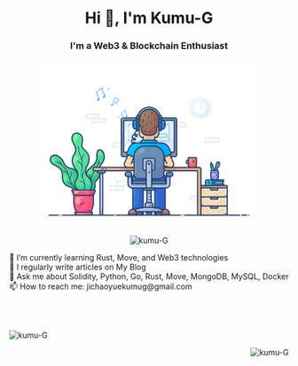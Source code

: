 <h1 align="center">Hi 👋, I'm Kumu-G</h1>
<h3 align="center">I'm a Web3 & Blockchain Enthusiast</h3>
<p align="center">
<img width="400" alt="wpcodevo" src="https://github.com/wpcodevo/wpcodevo/blob/main/typing.gif" />
</p>
<p align="center">
<img src="https://komarev.com/ghpvc/?username=kumu-G&label=Profile%20views&color=0e75b6&style=flat" alt="kumu-G" />
</p>
🌱 I’m currently learning Rust, Move, and Web3 technologies
<br>
📝 I regularly write articles on My Blog
<br>
💬 Ask me about Solidity, Python, Go, Rust, Move, MongoDB, MySQL, Docker
<br>
📫 How to reach me: jichaoyuekumug@gmail.com
<br>
<br>
<br>
<br>
<p>
<img align="left" src="https://github-readme-stats.vercel.app/api/top-langs?username=kumu-G&show_icons=true&locale=en&layout=compact" alt="kumu-G" />
</p>
<br>
<p>
<img align="right" src="https://github-readme-streak-stats.herokuapp.com/?user=kumu-G&" alt="kumu-G" />
</p>
